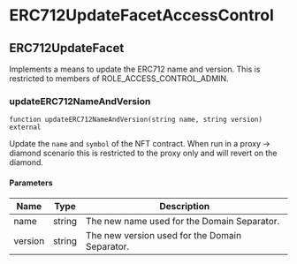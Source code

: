 # ERC712UpdateFacetAccessControl

## ERC712UpdateFacet

Implements a means to update the ERC712 name and version. This is restricted to members of ROLE_ACCESS_CONTROL_ADMIN.

### updateERC712NameAndVersion

```solidity
function updateERC712NameAndVersion(string name, string version) external
```

Update the `name` and `symbol` of the NFT contract.
When run in a proxy -> diamond scenario this is restricted to the proxy only and will revert on the diamond.

#### Parameters

| Name | Type | Description |
| ---- | ---- | ----------- |
| name | string | The new name used for the Domain Separator. |
| version | string | The new version used for the Domain Separator. |

